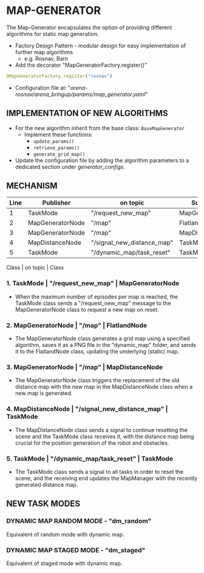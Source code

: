 # MAP-GENERATOR

The Map-Generator encapsulates the option of providing different algorithms for static map generation.

- Factory Design Pattern - modular design for easy implementation of further map algorithms
  - e.g. Rosnav, Barn
- Add the decorator "MapGeneratorFactory.register()"

```python
@MapGeneratorFactory.register("rosnav")
```

- Configuration file at: "_arena-rosnav/arena_bringup/params/map_generator.yaml_"

## IMPLEMENTATION OF NEW ALGORITHMS
- For the new algorithm inherit from the base class: `BaseMapGenerator`
  - Implement these functions:
    -  ```update_params()```
    -  ```retrieve_params()```
    -  ```generate_grid_map()```
-  Update the configuration file by adding the algorithm parameters to a dedicated section under _generator_configs_.

## MECHANISM

| Line | Publisher        | on topic                   | Subscriber       |
| ---- | ---------------- | -------------------------- | ---------------- |
| 1    | TaskMode         | "/request_new_map"         | MapGeneratorNode |
| 2    | MapGeneratorNode | "/map"                     | FlatlandNode     |
| 3    | MapGeneratorNode | "/map"                     | MapDistanceNode  |
| 4    | MapDistanceNode  | "/signal_new_distance_map" | TaskMode         |
| 5    | TaskMode         | "/dynamic_map/task_reset"  | TaskMode         |

Class | on topic | Class

### 1. TaskMode | "/request_new_map" | MapGeneratorNode

- When the maximum number of episodes per map is reached, the TaskMode class sends a "/request_new_map" message to the MapGeneratorNode class to request a new map on reset.

### 2. MapGeneratorNode | "/map" | FlatlandNode

- The MapGeneratorNode class generates a grid map using a specified algorithm, saves it as a PNG file in the "dynamic_map" folder, and sends it to the FlatlandNode class, updating the underlying (static) map.

### 3. MapGeneratorNode | "/map" | MapDistanceNode

- The MapGeneratorNode class triggers the replacement of the old distance map with the new map in the MapDistanceNode class when a new map is generated.

### 4. MapDistanceNode | "/signal_new_distance_map" | TaskMode

- The MapDistanceNode class sends a signal to continue resetting the scene and the TaskMode class receives it, with the distance map being crucial for the position generation of the robot and obstacles.

### 5. TaskMode | "/dynamic_map/task_reset" | TaskMode

- The TaskMode class sends a signal to all tasks in order to reset the scene, and the receiving end updates the MapManager with the recently generated distance map.

## NEW TASK MODES

### DYNAMIC MAP RANDOM MODE - "dm_random"
Equivalent of random mode with dynamic map.

### DYNAMIC MAP STAGED MODE - "dm_staged"
Equivalent of staged mode with dynamic map.